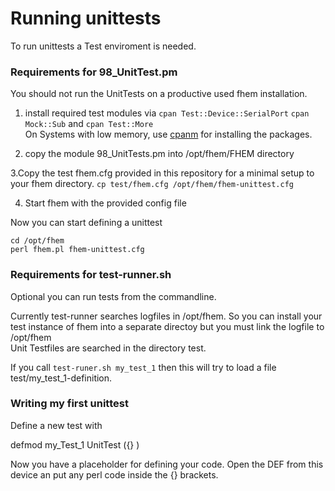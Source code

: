 # Running unittests # 

To run unittests a Test enviroment is needed. 


### Requirements for 98_UnitTest.pm ###

You should not run the UnitTests on a productive used fhem installation.


1. install required test modules via `cpan Test::Device::SerialPort` `cpan Mock::Sub` and `cpan Test::More`  
On Systems with low memory, use [cpanm](https://metacpan.org/pod/App::cpanminus)
 for installing the packages.

2. copy the module 98_UnitTests.pm into /opt/fhem/FHEM directory

3.Copy the test fhem.cfg provided in this repository for a minimal setup to your fhem directory.
`cp test/fhem.cfg /opt/fhem/fhem-unittest.cfg`

4. Start fhem with the provided config file

Now you can start defining a unittest

```
cd /opt/fhem
perl fhem.pl fhem-unittest.cfg
```


### Requirements for test-runner.sh ### 
Optional you can run tests from the commandline.

Currently test-runner searches logfiles in /opt/fhem. So you can install your test instance of fhem into a separate directoy but you must link the logfile to /opt/fhem  
Unit Testfiles are searched in the directory test.  

If you call `test-runer.sh my_test_1` then this will try to load a file test/my_test_1-definition.

### Writing my first unittest ### 
Define a new test with

defmod my_Test_1 UnitTest ({} ) 

Now you have a placeholder for defining your code.
Open the DEF from this device an put any perl code inside the {} brackets.


